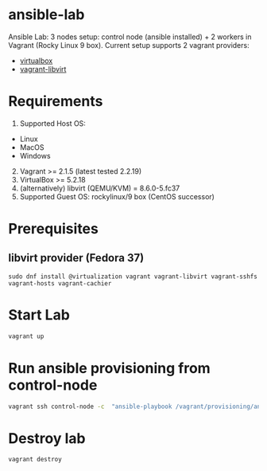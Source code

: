 # ansible-lab
Ansible Lab: 3 nodes setup: control node (ansible installed) + 2 workers in Vagrant (Rocky Linux 9 box).
Current setup supports 2 vagrant providers:
- [virtualbox](https://developer.hashicorp.com/vagrant/docs/providers/virtualbox)
- [vagrant-libvirt](https://github.com/vagrant-libvirt/vagrant-libvirt)

# Requirements

1. Supported Host OS:
  - Linux
  - MacOS
  - Windows
2. Vagrant >= 2.1.5 (latest tested 2.2.19)
3. VirtualBox >= 5.2.18
4. (alternatively) libvirt (QEMU/KVM) = 8.6.0-5.fc37
5. Supported Guest OS: rockylinux/9 box (CentOS successor)

# Prerequisites

## libvirt provider (Fedora 37)

```
sudo dnf install @virtualization vagrant vagrant-libvirt vagrant-sshfs vagrant-hosts vagrant-cachier
```

# Start Lab

```bash
vagrant up
```

# Run ansible provisioning from control-node

```bash
vagrant ssh control-node -c  "ansible-playbook /vagrant/provisioning/ansible/playbook.yml"
```

# Destroy lab

```
vagrant destroy
```
